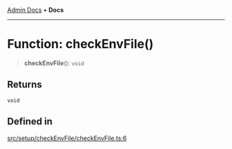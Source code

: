 [Admin Docs](/) • **Docs**

***

# Function: checkEnvFile()

> **checkEnvFile**(): `void`

## Returns

`void`

## Defined in

[src/setup/checkEnvFile/checkEnvFile.ts:6](https://github.com/PalisadoesFoundation/talawa-admin/blob/main/src/setup/checkEnvFile/checkEnvFile.ts#L6)
